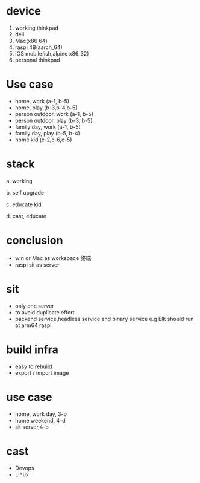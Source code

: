 # device
1. working thinkpad
2. dell
3. Mac(x86 64)
4. raspi 4B(aarch_64)
5. iOS mobile(ish,alpine x86_32)
6. personal thinkpad

# Use case
- home, work (a-1, b-5)
- home, play (b-3,b-4,b-5)
- person outdoor, work (a-1, b-5)
- person outdoor, play (b-3, b-5)
- family day, work (a-1, b-5)
- family day, play (b-5, b-4)
- home kid (c-2,c-6,c-5)

# stack
a. working

b. self upgrade

c. educate kid

d. cast, educate 

# conclusion
- win or Mac as workspace 终端
- raspi sit as server

# sit
- only one server 
- to avoid duplicate effort 
- backend service,headless service and binary service e.g Elk should run at arm64 raspi

# build infra
- easy to rebuild
- export / import image

# use case 
- home, work day, 3-b
- home weekend, 4-d
- sit server,4-b

# cast 
- Devops 
- Linux 

